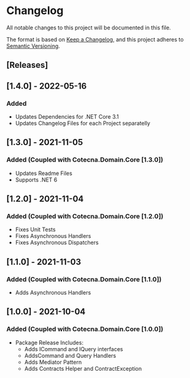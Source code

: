 ﻿# Changelog
All notable changes to this project will be documented in this file.

The format is based on [Keep a Changelog](https://keepachangelog.com/en/1.0.0/),
and this project adheres to [Semantic Versioning](https://semver.org/spec/v2.0.0.html).

## [Releases]

## [1.4.0] - 2022-05-16
### Added
 - Updates Dependencies for .NET Core 3.1
 - Updates Changelog Files for each Project separatelly

## [1.3.0] - 2021-11-05
### Added (Coupled with Cotecna.Domain.Core  [1.3.0])
- Updates Readme Files
- Supports .NET 6

## [1.2.0] - 2021-11-04
### Added (Coupled with Cotecna.Domain.Core  [1.2.0])
- Fixes Unit Tests
- Fixes Asynchronous Handlers
- Fixes Asynchronous Dispatchers

## [1.1.0] - 2021-11-03
### Added (Coupled with Cotecna.Domain.Core  [1.1.0])
- Adds Asynchronous Handlers

## [1.0.0] - 2021-10-04
### Added (Coupled with Cotecna.Domain.Core  [1.0.0])
- Package Release Includes:
	- Adds ICommand and IQuery interfaces
	- AddsCommand and Query Handlers
	- Adds Mediator Pattern
	- Adds Contracts Helper and ContractException
